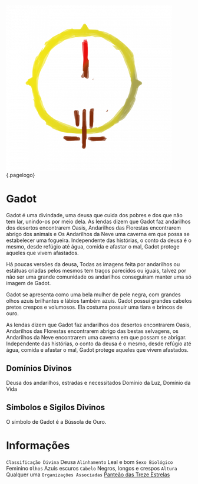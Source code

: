 <!-- TITLE: Gadot -->
<!-- SUBTITLE: Deusa dos Andarilhos, Estradas e Necessitados -->

![4249 B 0 Ab 1858 B 29 F 97250 Ab 7994 E 9 Ec 4](/uploads/4249-b-0-ab-1858-b-29-f-97250-ab-7994-e-9-ec-4.png "4249 B 0 Ab 1858 B 29 F 97250 Ab 7994 E 9 Ec 4"){.pagelogo}
# Gadot
Gadot é uma divindade, uma deusa que cuida dos pobres e dos que não tem lar, unindo-os por meio dela. As lendas dizem que Gadot faz andarilhos dos desertos encontrarem Oasis, Andarilhos das Florestas encontrarem abrigo dos animais e Os Andarilhos da Neve uma caverna em que possa se estabelecer uma fogueira. Independente das histórias, o conto da deusa é o mesmo, desde refúgio até água, comida e afastar o mal, Gadot protege aqueles que vivem afastados.

Há poucas versões da deusa, Todas as imagens feita por andarilhos ou estátuas criadas pelos mesmos tem traços parecidos ou iguais, talvez por não ser uma grande comunidade os andarilhos conseguiram manter uma só imagem de Gadot.

Gadot se apresenta como uma bela mulher de pele negra, com grandes olhos azuis brilhantes e lábios também azuis. Gadot possui grandes cabelos pretos crespos e volumosos.
Ela costuma possuir uma tiara e brincos de ouro.

As lendas dizem que Gadot faz andarilhos dos desertos encontrarem Oasis, Andarilhos das Florestas encontrarem abrigo das bestas selvagens, os Andarilhos da Neve encontrarem uma caverna em que possam se abrigar. Independente das histórias, o conto da deusa é o mesmo, desde refúgio até água, comida e afastar o mal, Gadot protege aqueles que vivem afastados.

## Domínios Divinos
Deusa dos andarilhos, estradas e necessitados Domínio da Luz, Domínio da Vida

## Símbolos e Sigilos Divinos
O símbolo de Gadot é a Bússola de Ouro.

# Informações
`Classificação Divina` Deusa
`Alinhamento` Leal e bom 
`Sexo Biológico` Feminino 
`Olhos` Azuis escuros
`Cabelo` Negros, longos e crespos
`Altura` Qualquer uma 
`Organizações Associadas` [Panteão das Treze Estrelas](http://localhost/divindades/panteao-das-treze-estrelas#panteao-das-treze-estrelas)